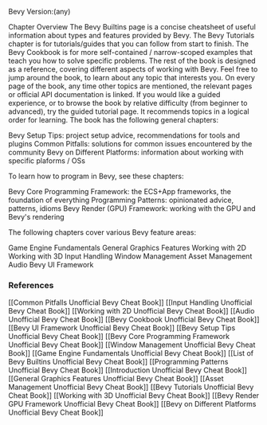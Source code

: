 Bevy Version:(any)


Chapter Overview
The Bevy Builtins page is a concise cheatsheet of useful
information about types and features provided by Bevy.
The Bevy Tutorials chapter is for tutorials/guides
that you can follow from start to finish.
The Bevy Cookbook is for more self-contained /
narrow-scoped examples that teach you how to solve specific problems.
The rest of the book is designed as a reference, covering different aspects of
working with Bevy. Feel free to jump around the book, to learn about any topic
that interests you. On every page of the book, any time other topics are
mentioned, the relevant pages or official API documentation is linked.
If you would like a guided experience, or to browse the book by relative
difficulty (from beginner to advanced), try the guided tutorial
page. It recommends topics in a logical order for learning.
The book has the following general chapters:

Bevy Setup Tips: project setup advice, recommendations for tools and plugins
Common Pitfalls: solutions for common issues encountered by the community
Bevy on Different Platforms: information about working with specific plaforms / OSs


To learn how to program in Bevy, see these chapters:

Bevy Core Programming Framework: the ECS+App frameworks, the foundation of everything
Programming Patterns: opinionated advice, patterns, idioms
Bevy Render (GPU) Framework: working with the GPU and Bevy's rendering

The following chapters cover various Bevy feature areas:

Game Engine Fundamentals
General Graphics Features
Working with 2D
Working with 3D
Input Handling
Window Management
Asset Management
Audio
Bevy UI Framework

### References
[[Common Pitfalls  Unofficial Bevy Cheat Book]] [[Input Handling  Unofficial Bevy Cheat Book]] [[Working with 2D  Unofficial Bevy Cheat Book]] [[Audio  Unofficial Bevy Cheat Book]] [[Bevy Cookbook  Unofficial Bevy Cheat Book]] [[Bevy UI Framework  Unofficial Bevy Cheat Book]] [[Bevy Setup Tips  Unofficial Bevy Cheat Book]] [[Bevy Core Programming Framework  Unofficial Bevy Cheat Book]] [[Window Management  Unofficial Bevy Cheat Book]] [[Game Engine Fundamentals  Unofficial Bevy Cheat Book]] [[List of Bevy Builtins  Unofficial Bevy Cheat Book]] [[Programming Patterns  Unofficial Bevy Cheat Book]] [[Introduction  Unofficial Bevy Cheat Book]] [[General Graphics Features  Unofficial Bevy Cheat Book]] [[Asset Management  Unofficial Bevy Cheat Book]] [[Bevy Tutorials  Unofficial Bevy Cheat Book]] [[Working with 3D  Unofficial Bevy Cheat Book]] [[Bevy Render GPU Framework  Unofficial Bevy Cheat Book]] [[Bevy on Different Platforms  Unofficial Bevy Cheat Book]] 